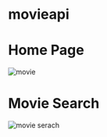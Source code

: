 # movieapi

# Home Page
![movie](https://github.com/Tanmay03027/movieapi/assets/141415173/6aba8242-455e-4891-a1ce-7383afb7499b)

# Movie Search 
![movie serach](https://github.com/Tanmay03027/movieapi/assets/141415173/6a8c0f62-6f7c-416e-be4d-4db7d3b7702a)


